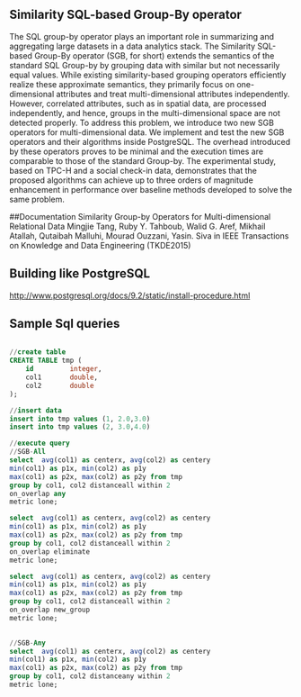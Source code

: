 ##  Similarity SQL-based Group-By operator
The SQL group-by operator plays an important role in summarizing and aggregating large datasets in a data analytics
stack. The Similarity SQL-based
Group-By operator (SGB, for short) extends the semantics of the standard SQL Group-by by grouping data with similar but not
necessarily equal values. While existing similarity-based grouping operators efficiently realize these approximate semantics,
they primarily focus on one-dimensional attributes and treat multi-dimensional attributes independently. However, correlated
attributes, such as in spatial data, are processed independently, and hence, groups in the multi-dimensional space are not
detected properly. To address this problem, we introduce two new SGB operators for multi-dimensional data. We implement and test the new SGB operators and their algorithms inside PostgreSQL. The overhead introduced by these operators proves to be minimal and the execution times are comparable to those of the standard Group-by. The experimental study, based on TPC-H and a social check-in data, demonstrates that the proposed algorithms can achieve up to three orders of magnitude
enhancement in performance over baseline methods developed to solve the same problem.   

##Documentation
Similarity Group-by Operators for Multi-dimensional Relational Data
Mingjie Tang, Ruby Y. Tahboub, Walid G. Aref, Mikhail Atallah, Qutaibah Malluhi, Mourad Ouzzani, Yasin. Siva 
in IEEE Transactions on Knowledge and Data Engineering (TKDE2015)

## Building like PostgreSQL
http://www.postgresql.org/docs/9.2/static/install-procedure.html

## Sample Sql queries

```sql

//create table
CREATE TABLE tmp (
    id         integer,
    col1       double,
    col2       double
);

//insert data 
insert into tmp values (1, 2.0,3.0)
insert into tmp values (2, 3.0,4.0)

//execute query
//SGB-All
select  avg(col1) as centerx, avg(col2) as centery
min(col1) as p1x, min(col2) as p1y
max(col1) as p2x, max(col2) as p2y from tmp
group by col1, col2 distanceall within 2
on_overlap any 
metric lone;

select  avg(col1) as centerx, avg(col2) as centery
min(col1) as p1x, min(col2) as p1y
max(col1) as p2x, max(col2) as p2y from tmp
group by col1, col2 distanceall within 2
on_overlap eliminate 
metric lone;

select  avg(col1) as centerx, avg(col2) as centery
min(col1) as p1x, min(col2) as p1y
max(col1) as p2x, max(col2) as p2y from tmp
group by col1, col2 distanceall within 2
on_overlap new_group 
metric lone;             
   			 

//SGB-Any	 
select  avg(col1) as centerx, avg(col2) as centery
min(col1) as p1x, min(col2) as p1y
max(col1) as p2x, max(col2) as p2y from tmp
group by col1, col2 distanceany within 2
metric lone;

